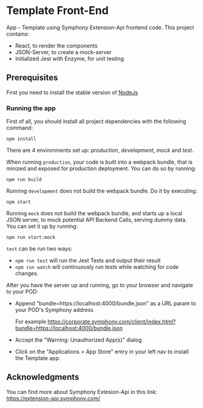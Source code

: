 # Template Front-End

App - Template using Symphony Extension-Api frontend code.
This project contains: 


- React, to render the components
- JSON-Server, to create a mock-server
- Initialized Jest with Enzyme, for unit testing

## Prerequisites

First you need to install the stable version of [NodeJs](https://nodejs.org/en/)

### Running the app

First of all, you should install all project dependencies with the following command:
```
npm install
```

There are 4 environments set up: *production*, *development*, *mock* and *test*.

When running ```production```, your code is built into a webpack bundle, that is minized and exposed for production deployment. You can do so by running:
```
npm run build
```

Running ```development``` does not build the webpack bundle. Do it by executing:
```
npm start
```
Running ```mock``` does not build the webpack bundle, and starts up a local JSON server, to mock potential API Backend Calls, serving dummy data. You can set it up by running:
```
npm run start:mock
```
```test``` can be run two ways:
- ```npm run test``` will run the Jest Tests and output their result
- ```npm run watch``` will continuously run tests while watching for code changes.

After you have the server up and running, go to your browser and navigate to your POD:
* Append "bundle=https://localhost:4000/bundle.json" as a URL param to your POD's Symphony address

    For example https://corporate.symphony.com/client/index.html?bundle=https://localhost:4000/bundle.json

* Accept the "Warning: Unauthorized App(s)" dialog
* Click on the "Applications > App Store" entry in your left nav to install the Template app.

## Acknowledgments

You can find more about Symphony Extesion-Api in this link: https://extension-api.symphony.com/
